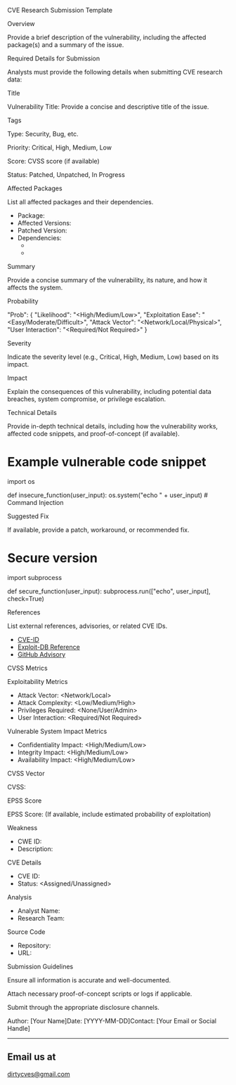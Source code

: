 CVE Research Submission Template

Overview

Provide a brief description of the vulnerability, including the affected package(s) and a summary of the issue.

Required Details for Submission

Analysts must provide the following details when submitting CVE research data:

Title

Vulnerability Title: Provide a concise and descriptive title of the issue.

Tags

Type: Security, Bug, etc.

Priority: Critical, High, Medium, Low

Score: CVSS score (if available)

Status: Patched, Unpatched, In Progress

Affected Packages

List all affected packages and their dependencies.

- Package: <package-name>
- Affected Versions: <version-range>
- Patched Version: <version>
- Dependencies:
  - <dependency-1>
  - <dependency-2>

Summary

Provide a concise summary of the vulnerability, its nature, and how it affects the system.

Probability

"Prob": {
  "Likelihood": "<High/Medium/Low>",
  "Exploitation Ease": "<Easy/Moderate/Difficult>",
  "Attack Vector": "<Network/Local/Physical>",
  "User Interaction": "<Required/Not Required>"
}

Severity

Indicate the severity level (e.g., Critical, High, Medium, Low) based on its impact.

Impact

Explain the consequences of this vulnerability, including potential data breaches, system compromise, or privilege escalation.

Technical Details

Provide in-depth technical details, including how the vulnerability works, affected code snippets, and proof-of-concept (if available).

# Example vulnerable code snippet
import os

def insecure_function(user_input):
    os.system("echo " + user_input)  # Command Injection

Suggested Fix

If available, provide a patch, workaround, or recommended fix.

# Secure version
import subprocess

def secure_function(user_input):
    subprocess.run(["echo", user_input], check=True)

References

List external references, advisories, or related CVE IDs.

- [CVE-ID](https://cve.mitre.org/)
- [Exploit-DB Reference](https://www.exploit-db.com/)
- [GitHub Advisory](https://github.com/advisories/)

CVSS Metrics

Exploitability Metrics

- Attack Vector: <Network/Local>
- Attack Complexity: <Low/Medium/High>
- Privileges Required: <None/User/Admin>
- User Interaction: <Required/Not Required>

Vulnerable System Impact Metrics

- Confidentiality Impact: <High/Medium/Low>
- Integrity Impact: <High/Medium/Low>
- Availability Impact: <High/Medium/Low>

CVSS Vector

CVSS: <CVSS-Vector-String>

EPSS Score

EPSS Score: (If available, include estimated probability of exploitation)

Weakness

- CWE ID: <CWE-XXX>
- Description: <Weakness Description>

CVE Details

- CVE ID: <CVE-ID>
- Status: <Assigned/Unassigned>

Analysis

- Analyst Name: <Your Name>
- Research Team: <Team Name>

Source Code

- Repository: <Repository Name>
- URL: <Repository URL>

Submission Guidelines

Ensure all information is accurate and well-documented.

Attach necessary proof-of-concept scripts or logs if applicable.

Submit through the appropriate disclosure channels.

Author: [Your Name]Date: [YYYY-MM-DD]Contact: [Your Email or Social Handle]



---

## Email us at 
dirtycves@gmail.com

